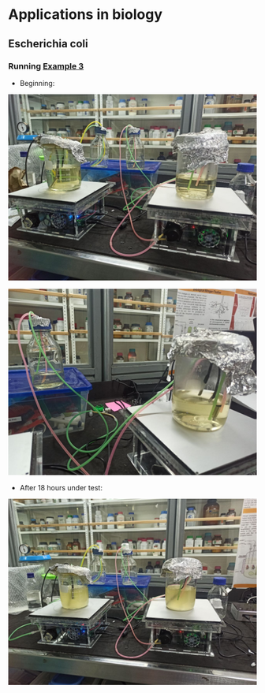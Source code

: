 # Applications in biology

## Escherichia coli

<!-- Optical density (OD) at 600nm is often used in biology to determine
biomass increase versus time. In this experiment we have placed
Escherichia coli with cell growing media directly in the spectrophotometer
cell and placed the spectrophotometer itself on a shaker in the incubator.
We can then program it to measure the absorbance every X seconds. In our case
we measured it every 30 minutes (up to 40 measures). The following curve was obtained.

![bacteria-growing-preliminary.png](bacteria-growing-preliminary.png)

This experiment clearly shows the log phase and the stationary phase. But
the growth was faster than expected. An acquisition every 15 minutes
would have been a better choice. -->

### Running [Example 3](../../30_using/20_steps.md#example-3)

- Beginning:

![Test start](images/start-test.jpg)

![Test bioreactor 1 in 50 % weight max.](images/bioreactor-2-50-percent.jpg)

- After 18 hours under test:

![Test end](images/end-test.jpg)

